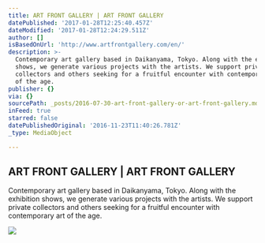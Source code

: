 ```yaml
---
title: ART FRONT GALLERY | ART FRONT GALLERY
datePublished: '2017-01-28T12:25:40.457Z'
dateModified: '2017-01-28T12:24:29.511Z'
author: []
isBasedOnUrl: 'http://www.artfrontgallery.com/en/'
description: >-
  Contemporary art gallery based in Daikanyama, Tokyo. Along with the exhibition
  shows, we generate various projects with the artists. We support private
  collectors and others seeking for a fruitful encounter with contemporary art
  of the age.
publisher: {}
via: {}
sourcePath: _posts/2016-07-30-art-front-gallery-or-art-front-gallery.md
inFeed: true
starred: false
datePublishedOriginal: '2016-11-23T11:40:26.781Z'
_type: MediaObject

---
```

<article style=""><h1>ART FRONT GALLERY | ART FRONT GALLERY</h1><p>Contemporary art gallery based in Daikanyama, Tokyo. Along with the exhibition shows, we generate various projects with the artists. We support private collectors and others seeking for a fruitful encounter with contemporary art of the age.</p><img src="http://www.artfrontgallery.com/img/top/5b7c3dc757fc51a8fb85f782209b436a49d104b6.jpg" /></article>